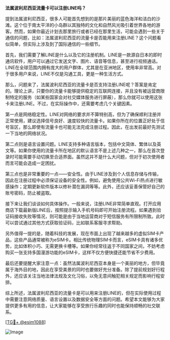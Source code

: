 **法属波利尼西亚流量卡可以注册LINE吗？**

提到法属波利尼西亚，很多人可能首先想到的是那片美丽的蓝色海洋和洁白的沙滩。这个位于南太平洋的小岛群以其独特的文化和自然风光吸引着世界各地的游客。然而，如果你最近计划去那里旅行或者已经在那里生活，可能会遇到一些关于通信的问题，比如：法属波利尼西亚的流量卡是否能用来注册LINE？这个问题看似简单，但实际上涉及到了国际通信的一些细节。

首先，我们需要了解LINE是什么以及它的注册机制。LINE是一款源自日本的即时通讯软件，用户可以通过它发送文字、图片、语音等信息，甚至进行视频通话。LINE在全球范围内拥有庞大的用户群体，尤其是在亚洲地区，使用率非常高。对于很多用户来说，LINE不仅是沟通工具，更是一种生活方式。

那么，问题来了，法属波利尼西亚的流量卡是否支持注册LINE呢？答案是肯定的。理论上讲，只要你的流量卡能够提供稳定的互联网连接，并且没有被运营商限制特定的服务（如某些国家会对社交媒体服务进行屏蔽），那么你就可以使用这张卡来注册LINE。不过，在实际操作中，还需要考虑几个关键因素。

第一点是网络稳定性。LINE对网络的要求并不算特别高，但为了确保顺利注册并正常使用，建议选择信号良好、速度较快的流量卡。如果你所在的位置正好处于信号盲区，那么即使有流量卡也可能无法完成注册过程。因此，在出发前最好先测试一下当地的网络状况。

第二点则是语言设置问题。LINE支持多种语言版本，包括中文简体、繁体以及英文等。如果你使用的流量卡所在地区的默认语言不是上述几种之一，那么在首次登录时可能需要手动切换至合适界面。虽然这并不是什么大问题，但对于初次使用者而言可能会造成一定困扰。

第三点也是非常重要的一点——安全性。由于LINE涉及到个人信息存储与传输，因此在注册过程中必须保证设备的安全性。例如，避免使用公共Wi-Fi热点进行敏感操作；定期更新软件版本以修补潜在漏洞等等。此外，还应该妥善保管好自己的账号密码，防止被盗取。

接下来让我们谈谈如何具体操作。一般来说，注册LINE非常简单直观。打开应用商店下载最新版LINE后，按照提示输入手机号码即可开始注册流程。如果遇到验证码接收失败等情况，则可能是由于当地运营商对于短信服务有所限制所致。此时可以尝试通过其他方式获取验证码，比如联系客服寻求帮助。

另外值得一提的是，随着科技的发展，现在市面上出现了越来越多的虚拟SIM卡产品，这些产品通常被称为eSIM卡。相比传统物理SIM卡而言，eSIM卡具有诸多优势，比如体积小巧、无需更换卡槽等。如果你经常往返于不同国家之间，不妨考虑购买一张支持多国漫游功能的eSIM卡，这样不仅方便快捷还能节省不少费用。

最后还要提醒大家注意一点：虽然法属波利尼西亚本身是一个美丽的地方，但毕竟属于海外目的地，因此在享受美景的同时也要做好充分准备。除了提前规划好行程外，还应该关注当地法律法规及文化习俗，以免无意间触犯相关规定而影响行程安排。

综上所述，法属波利尼西亚的流量卡是可以用来注册LINE的，但在实际使用过程中需要注意网络质量、语言设置以及数据安全等方面的问题。希望本文能够为大家提供更多有用的信息，让大家能够在享受旅行乐趣的同时也能保持顺畅的社交联系。

[[TG💪+ @esim1088](https://t.me/s/esim1088)]

![Image](https://i.postimg.cc/4NQfJmqS/Snipaste-2025-05-13-00-14-12.png)